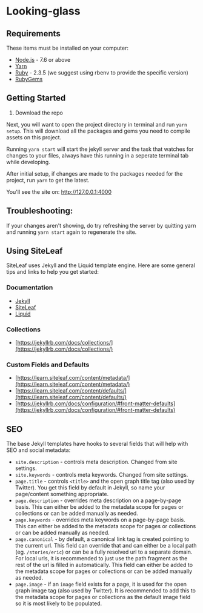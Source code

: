 # Looking-glass


## Requirements

These items must be installed on your computer:

*   [Node.js](http://nodejs.org) - 7.6 or above
*   [Yarn](https://yarnpkg.com/en/docs/install)
*   [Ruby](https://www.ruby-lang.org/en/downloads/) - 2.3.5 (we suggest using rbenv to provide the specific version)
*   [RubyGems](https://rubygems.org/pages/download)

## Getting Started

1. Download the repo

Next, you will want to open the project directory in terminal and run `yarn setup`. This will download all the packages and gems you need to compile assets on this project.

Running `yarn start` will start the jekyll server and the task that watches for changes to your files, always have this running in a seperate terminal tab while developing.

After initial setup, if changes are made to the packages needed for the project, run `yarn` to get the latest.

You'll see the site on: http://127.0.0.1:4000

## Troubleshooting: 
If your changes aren't showing, do try refreshing the server by quitting yarn and running `yarn start` again to regenerate the site.


## Using SiteLeaf

SiteLeaf uses Jekyll and the Liquid template engine. Here are some general tips and links to help you get started:

### Documentation

*   [Jekyll](https://jekyllrb.com/docs/home/)
*   [SiteLeaf](https://learn.siteleaf.com/)
*   [Liquid](https://shopify.github.io/liquid/)

### Collections

*   [https://jekyllrb.com/docs/collections/](https://jekyllrb.com/docs/collections/)

### Custom Fields and Defaults

*   [https://learn.siteleaf.com/content/metadata/](https://learn.siteleaf.com/content/metadata/)
*   [https://learn.siteleaf.com/content/defaults/](https://learn.siteleaf.com/content/defaults/)
*   [https://jekyllrb.com/docs/configuration/#front-matter-defaults](https://jekyllrb.com/docs/configuration/#front-matter-defaults)


## SEO

The base Jekyll templates have hooks to several fields that will help with SEO and social metadata:

*   `site.description` - controls meta description. Changed from site settings.
*   `site.keywords` - controls meta keywords. Changed from site settings.
*   `page.title` - controls `<title>` and the open graph title tag (also used by Twitter). You get this field by default in Jekyll, so name your page/content something appropriate.
*   `page.description` - overrides meta description on a page-by-page basis. This can either be added to the metadata scope for pages or collections or can be added manually as needed.
*   `page.keywords` - overrides meta keywords on a page-by-page basis. This can either be added to the metadata scope for pages or collections or can be added manually as needed.
*   `page.canonical` - by default, a canonical link tag is created pointing to the current url. This field can override that and can either be a local path (eg. `/stories/eric`) or can be a fully resolved url to a separate domain. For local urls, it is recommended to just use the path fragment as the rest of the url is filled in automatically. This field can either be added to the metadata scope for pages or collections or can be added manually as needed.
*   `page.image` - if an `image` field exists for a page, it is used for the open graph image tag (also used by Twitter). It is recommended to add this to the metadata scope for pages or collections as the default image field so it is most likely to be populated.
